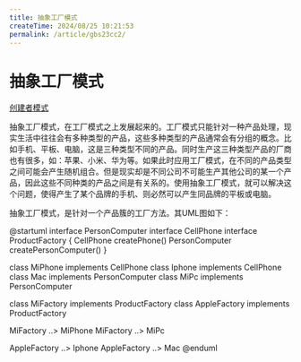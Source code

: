 ```yaml
---
title: 抽象工厂模式
createTime: 2024/08/25 10:21:53
permalink: /article/gbs23cc2/
---
```

# 抽象工厂模式

[创建者模式][]

抽象工厂模式，在工厂模式之上发展起来的。工厂模式只能针对一种产品处理，现实生活中往往会有多种类型的产品，这些多种类型的产品通常会有分组的概念。比如手机、平板、电脑，这是三种类型不同的产品。同时生产这三种类型产品的厂商也有很多，如：苹果、小米、华为等。如果此时应用工厂模式，在不同的产品类型之间可能会产生随机组合。但是现实却是不同公司不可能生产其他公司的某一个产品，因此这些不同种类的产品之间是有关系的。使用抽象工厂模式，就可以解决这个问题，使得产生了某个品牌的手机、则必然可以产生同品牌的平板或电脑。

抽象工厂模式，是针对一个产品簇的工厂方法。其UML图如下：

@startuml
interface PersonComputer
interface CellPhone
interface ProductFactory {
  CellPhone createPhone()
  PersonComputer createPersonComputer()
}

class MiPhone implements CellPhone
class Iphone implements CellPhone
class Mac implements PersonComputer
class MiPc implements PersonComputer

class MiFactory implements ProductFactory
class AppleFactory implements ProductFactory

MiFactory ..> MiPhone
MiFactory ..> MiPc

AppleFactory ..> Iphone
AppleFactory ..> Mac
@enduml


[创建者模式]: ./readme.md

